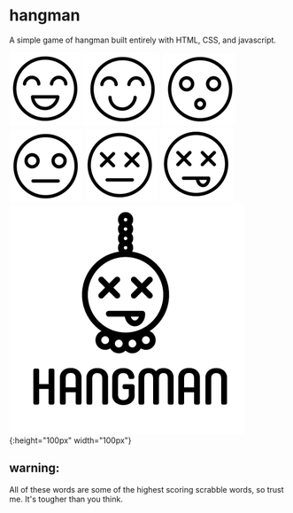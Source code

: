 # hangman
A simple game of hangman built entirely with HTML, CSS, and javascript.

![Hangman Image 1](/assets/images/attemptsleft6.png)
![Hangman Image 2](/assets/images/attemptsleft5.png)
![Hangman Image 3](/assets/images/attemptsleft4.png)
![Hangman Image 4](/assets/images/attemptsleft3.png)
![Hangman Image 5](/assets/images/attemptsleft2.png)
![Hangman Image 6](/assets/images/attemptsleft1.png)
![Hangman Image 7](/assets/images/attemptsleft0.png){:height="100px" width="100px"}

## warning:
All of these words are some of the highest scoring scrabble words, so trust me. It's tougher than you think.